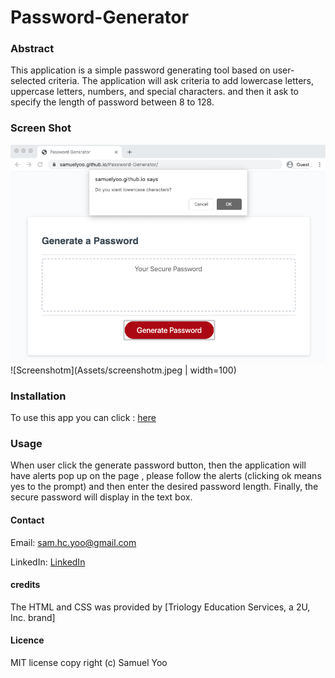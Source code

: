 # Password-Generator

### Abstract

This application is a simple password generating tool based on user-selected criteria. 
The application will ask criteria to add lowercase letters, uppercase letters, numbers, and special characters. and then it ask to specify the length of password between 8 to 128. 



### Screen Shot

![Screenshot](Assets/screenshot.png)
![Screenshotm](Assets/screenshotm.jpeg | width=100)


### Installation
To use this app you can click : [here](https://samuelyoo.github.io/Password-Generator/index.html)


### Usage
When user click the generate password button, then the application will have alerts pop up on the page , please follow the alerts (clicking ok means yes to the prompt) and then enter the desired password length.
Finally, the secure password will display in the text box.



#### Contact
Email: sam.hc.yoo@gmail.com

LinkedIn: [LinkedIn](https://www.linkedin.com/in/samuel-hc-yoo)


#### credits
The HTML and CSS was provided by [Triology Education Services, a 2U, Inc. brand]

#### Licence
MIT license
copy right (c) Samuel Yoo
